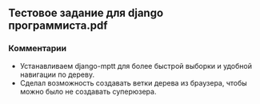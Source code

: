 ## Тестовое задание для django программиста.pdf
###  Комментарии
* Устанавливаем django-mptt для более быстрой выборки и удобной навигации по дереву.
* Сделал возможность создавать ветки дерева из браузера, чтобы можно было не создавать суперюзера.